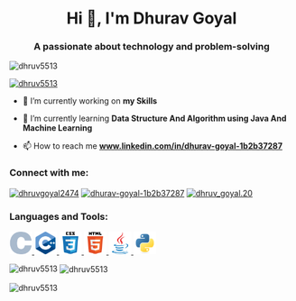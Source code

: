 <h1 align="center">Hi 👋, I'm Dhurav Goyal</h1>
<h3 align="center">A passionate about technology and problem-solving</h3>

<p align="left"> <img src="https://komarev.com/ghpvc/?username=dhruv5513&label=Profile%20views&color=0e75b6&style=flat" alt="dhruv5513" /> </p>

<p align="left"> <a href="https://github.com/ryo-ma/github-profile-trophy"><img src="https://github-profile-trophy.vercel.app/?username=dhruv5513" alt="dhruv5513" /></a> </p>

- 🔭 I’m currently working on **my Skills**

- 🌱 I’m currently learning **Data Structure And Algorithm using Java And Machine Learning**

- 📫 How to reach me **www.linkedin.com/in/dhurav-goyal-1b2b37287**

<h3 align="left">Connect with me:</h3>
<p align="left">
<a href="https://twitter.com/dhruvgoyal2474" target="blank"><img align="center" src="https://raw.githubusercontent.com/rahuldkjain/github-profile-readme-generator/master/src/images/icons/Social/twitter.svg" alt="dhruvgoyal2474" height="30" width="40" /></a>
<a href="https://linkedin.com/in/dhurav-goyal-1b2b37287" target="blank"><img align="center" src="https://raw.githubusercontent.com/rahuldkjain/github-profile-readme-generator/master/src/images/icons/Social/linked-in-alt.svg" alt="dhurav-goyal-1b2b37287" height="30" width="40" /></a>
<a href="https://instagram.com/dhruv_goyal.20" target="blank"><img align="center" src="https://raw.githubusercontent.com/rahuldkjain/github-profile-readme-generator/master/src/images/icons/Social/instagram.svg" alt="dhruv_goyal.20" height="30" width="40" /></a>
</p>

<h3 align="left">Languages and Tools:</h3>
<p align="left"> <a href="https://www.cprogramming.com/" target="_blank" rel="noreferrer"> <img src="https://raw.githubusercontent.com/devicons/devicon/master/icons/c/c-original.svg" alt="c" width="40" height="40"/> </a> <a href="https://www.w3schools.com/cpp/" target="_blank" rel="noreferrer"> <img src="https://raw.githubusercontent.com/devicons/devicon/master/icons/cplusplus/cplusplus-original.svg" alt="cplusplus" width="40" height="40"/> </a> <a href="https://www.w3schools.com/css/" target="_blank" rel="noreferrer"> <img src="https://raw.githubusercontent.com/devicons/devicon/master/icons/css3/css3-original-wordmark.svg" alt="css3" width="40" height="40"/> </a> <a href="https://www.w3.org/html/" target="_blank" rel="noreferrer"> <img src="https://raw.githubusercontent.com/devicons/devicon/master/icons/html5/html5-original-wordmark.svg" alt="html5" width="40" height="40"/> </a> <a href="https://www.java.com" target="_blank" rel="noreferrer"> <img src="https://raw.githubusercontent.com/devicons/devicon/master/icons/java/java-original.svg" alt="java" width="40" height="40"/> </a> <a href="https://www.python.org" target="_blank" rel="noreferrer"> <img src="https://raw.githubusercontent.com/devicons/devicon/master/icons/python/python-original.svg" alt="python" width="40" height="40"/> </a> </p>

<p><img align="left" src="https://github-readme-stats.vercel.app/api/top-langs?username=dhruv5513&show_icons=true&locale=en&layout=compact" alt="dhruv5513" /></p>

<p>&nbsp;<img align="center" src="https://github-readme-stats.vercel.app/api?username=dhruv5513&show_icons=true&locale=en" alt="dhruv5513" /></p>

<p><img align="center" src="https://github-readme-streak-stats.herokuapp.com/?user=dhruv5513&" alt="dhruv5513" /></p>

